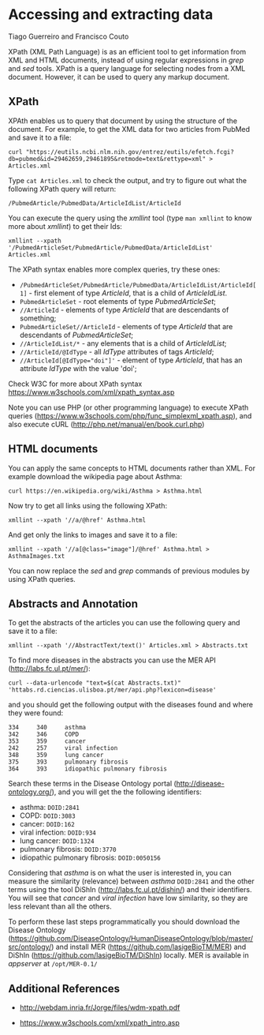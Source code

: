 # Accessing and extracting data
Tiago Guerreiro and Francisco Couto

XPath (XML Path Language) is as an efficient tool to get information from XML and HTML documents, 
instead of using regular expressions in _grep_ and _sed_ tools.
XPath is a query language for selecting nodes from a XML document. 
However, it can be used to query any markup document. 


## XPath

XPAth enables us to query that document by using the structure of the document.
For example, to get the XML data for two articles from PubMed and save it to a file:

```
curl "https://eutils.ncbi.nlm.nih.gov/entrez/eutils/efetch.fcgi?db=pubmed&id=29462659,29461895&retmode=text&rettype=xml" > Articles.xml 
```

Type ```cat Articles.xml``` to check the output, and try to figure out what the following XPath query will return:

```
/PubmedArticle/PubmedData/ArticleIdList/ArticleId 
```

You can execute the query using the _xmllint_ tool (type ```man xmllint``` to know more about _xmllint_) to get their Ids:

```
xmllint --xpath '/PubmedArticleSet/PubmedArticle/PubmedData/ArticleIdList' Articles.xml
```

The XPath syntax enables more complex queries, try these ones:

- ```/PubmedArticleSet/PubmedArticle/PubmedData/ArticleIdList/ArticleId[1]``` - first element of type _ArticleId_, that is a child of _ArticleIdList_.
- ```PubmedArticleSet``` - root elements of type _PubmedArticleSet_;
- ```//ArticleId``` - elements of type _ArticleId_ that are descendants of something;
- ```PubmedArticleSet//ArticleId``` - elements of type _ArticleId_ that are descendants of _PubmedArticleSet_; 
- ```//ArticleIdList/*``` - any elements that is a child of _ArticleIdList_;
- ```//ArticleId/@IdType``` - all _IdType_ attributes of tags _ArticleId_;
- ```//ArticleId[@IdType="doi"]'``` - element of type _ArticleId_, that has an attribute _IdType_ with the value 'doi';

Check W3C for more about XPath syntax https://www.w3schools.com/xml/xpath_syntax.asp

Note you can use PHP (or other programming language) to execute XPath queries (https://www.w3schools.com/php/func_simplexml_xpath.asp),
and also execute cURL (http://php.net/manual/en/book.curl.php)


## HTML documents 

You can apply the same concepts to HTML documents rather than XML. 
For example download the wikipedia page about Asthma:

```
curl https://en.wikipedia.org/wiki/Asthma > Asthma.html
```

Now try to get all links using the following XPath:

```
xmllint --xpath '//a/@href' Asthma.html 
```

And get only the links to images and save it to a file: 

```
xmllint --xpath '//a[@class="image"]/@href' Asthma.html > AsthmaImages.txt
```

You can now replace the _sed_ and _grep_ commands of previous modules by using XPath queries.

## Abstracts and Annotation

To get the abstracts of the articles you can use the following query and save it to a file:
```
xmllint --xpath '//AbstractText/text()' Articles.xml > Abstracts.txt
```

To find more diseases in the abstracts you can use the MER API (http://labs.fc.ul.pt/mer/):
```
curl --data-urlencode "text=$(cat Abstracts.txt)" 'httabs.rd.ciencias.ulisboa.pt/mer/api.php?lexicon=disease'
```

and you should get the following output with the diseases found and where they were found: 
```
334     340     asthma
342     346     COPD
353     359     cancer
242     257     viral infection
348     359     lung cancer
375     393     pulmonary fibrosis
364     393     idiopathic pulmonary fibrosis
```

Search these terms in the Disease Ontology portal (http://disease-ontology.org/), and you will get the the following identifiers: 

- asthma: ```DOID:2841```
- COPD: ```DOID:3083```
- cancer: ```DOID:162```
- viral infection: ```DOID:934```
- lung cancer: ```DOID:1324```
- pulmonary fibrosis: ```DOID:3770```
- idiopathic pulmonary fibrosis: ```DOID:0050156```

Considering that _asthma_ is on what the user is interested in, you can measure the similarity (relevance) between _asthma_ ```DOID:2841``` and the other terms using the tool DiShIn (http://labs.fc.ul.pt/dishin/) and their identifiers.
You will see that _cancer_ and _viral infection_ have low similarity, so they are less relevant than all the others. 

To perform these last steps programmatically you should download the Disease Ontology (https://github.com/DiseaseOntology/HumanDiseaseOntology/blob/master/src/ontology/)
and install MER (https://github.com/lasigeBioTM/MER) and DiShIn (https://github.com/lasigeBioTM/DiShIn) locally. 
MER is available in _appserver_ at ```/opt/MER-0.1/```


## Additional References

- http://webdam.inria.fr/Jorge/files/wdm-xpath.pdf

- https://www.w3schools.com/xml/xpath_intro.asp



